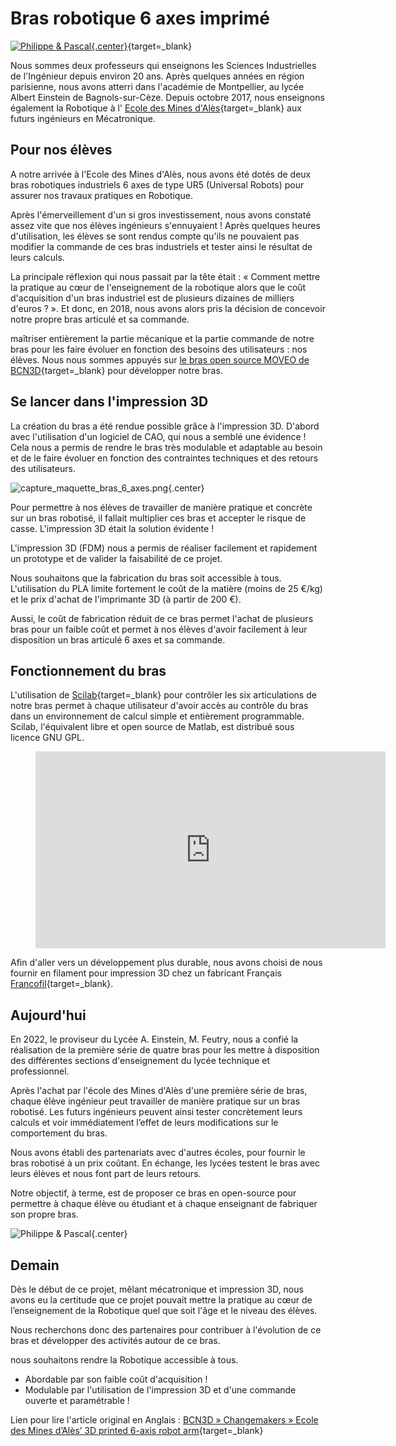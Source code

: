 
# Bras robotique 6 axes imprimé

[![Philippe & Pascal](./images/Changemakers-blog-post-image-modif.jpg){.center}](https://www.bcn3d.com/ecole-des-mines-dales-3d-printed-6-axis-robot-arm/){target=_blank}

Nous sommes deux professeurs qui enseignons les Sciences Industrielles de l'Ingénieur depuis environ 20 ans. Après quelques années en région parisienne, nous avons atterri dans l'académie de Montpellier, au lycée Albert Einstein de Bagnols-sur-Cèze. Depuis octobre 2017, nous enseignons également la Robotique à l' [Ecole des Mines d'Alès](https://www.imt-mines-ales.fr/){target=_blank} aux futurs ingénieurs en Mécatronique.

## Pour nos élèves
A notre arrivée à l'Ecole des Mines d'Alès, nous avons été dotés de deux bras robotiques industriels 6 axes de type UR5 (Universal Robots) pour assurer nos travaux pratiques en Robotique. 

Après l'émerveillement d'un si gros investissement, nous avons constaté assez vite que nos élèves ingénieurs s'ennuyaient ! Après quelques heures d'utilisation, les élèves se sont rendus compte qu'ils ne pouvaient pas modifier la commande de ces bras industriels et tester ainsi le résultat de leurs calculs.

La principale réflexion qui nous passait par la tête était : « Comment mettre la pratique au cœur de l'enseignement de la robotique alors que le coût d'acquisition d'un bras industriel est de plusieurs dizaines de milliers d'euros ? ». Et donc, en 2018, nous avons alors pris la décision de concevoir notre propre bras articulé et sa commande. 

maîtriser entièrement la partie mécanique et la partie commande de notre bras pour les faire évoluer en fonction des besoins des utilisateurs : nos élèves. 
Nous nous sommes appuyés sur [le bras open source MOVEO de BCN3D](https://www.bcn3d.com/bcn3d-moveo-the-future-of-learning-robotic-arm/){target=_blank}  pour développer notre bras.

## Se lancer dans l'impression 3D
La création du bras a été rendue possible grâce à l'impression 3D. D'abord avec l'utilisation d'un logiciel de CAO, qui nous a semblé une évidence ! Cela nous a permis de rendre le bras très modulable et adaptable au besoin et de le faire évoluer en fonction des contraintes techniques et des retours des utilisateurs.

![capture_maquette_bras_6_axes.png](./images/capture_maquette_bras_6_axes.png){.center}

Pour permettre à nos élèves de travailler de manière pratique et concrète sur un bras robotisé, il fallait multiplier ces bras et accepter le risque de casse. L'impression 3D était la solution évidente !

L'impression 3D (FDM) nous a permis de réaliser facilement et rapidement un prototype et de valider la faisabilité de ce projet. 

Nous souhaitons que la fabrication du bras soit accessible à tous. L'utilisation du PLA limite fortement le coût de la matière (moins de 25 €/kg) et le prix d'achat de l'imprimante 3D (à partir de 200 €).

Aussi, le coût de fabrication réduit de ce bras permet l'achat de plusieurs bras pour un faible coût et permet à nos élèves d'avoir facilement à leur disposition un bras articulé 6 axes et sa commande.

## Fonctionnement du bras
L'utilisation de [Scilab](https://www.scilab.org/){target=_blank} pour contrôler les six articulations de notre bras permet à chaque utilisateur d'avoir accès au contrôle du bras dans un environnement de calcul simple et entièrement programmable. Scilab, l'équivalent libre et open source de Matlab, est distribué sous licence GNU GPL.

<figure>
<iframe width="560" height="315" src="https://www.youtube-nocookie.com/embed/0IuvasmCI30" title="YouTube video player" frameborder="0" allow="accelerometer; autoplay; clipboard-write; encrypted-media; gyroscope; picture-in-picture" allowfullscreen></iframe>
</figure>

Afin d'aller vers un développement plus durable, nous avons choisi de nous fournir en filament pour impression 3D chez un fabricant Français [Francofil](https://francofil.fr/){target=_blank}.

## Aujourd'hui
En 2022, le proviseur du Lycée A. Einstein, M. Feutry, nous a confié la réalisation de la première série de quatre bras pour les mettre à disposition des différentes sections d'enseignement du lycée technique et professionnel.

Après l'achat par l'école des Mines d'Alès d'une première série de bras, chaque élève ingénieur peut travailler de manière pratique sur un bras robotisé. Les futurs ingénieurs peuvent ainsi tester concrètement leurs calculs et voir immédiatement l’effet de leurs modifications sur le comportement du bras.

Nous avons établi des partenariats avec d'autres écoles, pour fournir le bras robotisé à un prix coûtant. En échange, les lycées testent le bras avec leurs élèves et nous font part de leurs retours.

Notre objectif, à terme, est de proposer ce bras en open-source pour permettre à chaque élève ou étudiant et à chaque enseignant de fabriquer son propre bras.   

![Philippe & Pascal](./images/IMG_20220622_113618-1024x768.jpg){.center}

## Demain
Dès le début de ce projet, mêlant mécatronique et impression 3D, nous avons eu la certitude que ce projet pouvait mettre la pratique au cœur de l’enseignement de la Robotique quel que soit l'âge et le niveau des élèves.

Nous recherchons donc des partenaires pour contribuer à l'évolution de ce bras et développer des activités autour de ce bras.

nous souhaitons rendre la Robotique accessible à tous.
- Abordable par son faible coût d'acquisition !
- Modulable par l'utilisation de l'impression 3D et d'une commande ouverte et paramétrable !


Lien pour lire l'article original en Anglais : [BCN3D » Changemakers » Ecole des Mines d’Alès’ 3D printed 6-axis robot arm](https://www.bcn3d.com/ecole-des-mines-dales-3d-printed-6-axis-robot-arm/){target=_blank}

<!-- Ceci est la future page d'accueil du site présentant le projet de développement d'un bras articulé 6 axes imprimé en 3D et de sa commande...

Ce site est généré automatiquement par GitHub Action avec le framework MkDocs et le thème Material. -->

